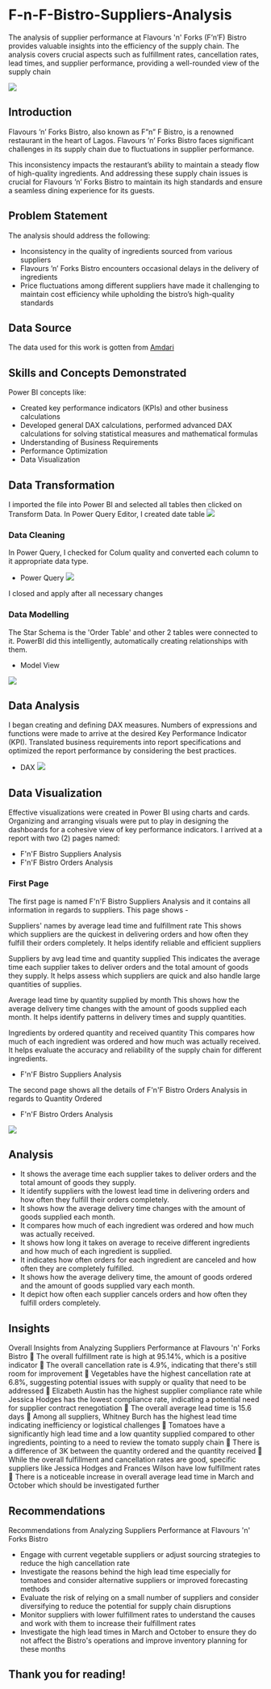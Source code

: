 # F-n-F-Bistro-Suppliers-Analysis
The analysis of supplier performance at Flavours 'n' Forks (F’n’F) Bistro provides valuable insights into the efficiency of the supply chain. The analysis covers crucial aspects such as fulfillment rates, cancellation rates, lead times, and supplier performance, providing a well-rounded view of the supply chain

![](dataanalytics.avif)

## Introduction
Flavours ’n’ Forks Bistro, also known as F”n” F Bistro, is a renowned restaurant in the heart of Lagos. Flavours ’n’ Forks Bistro faces significant challenges in its supply chain due to fluctuations in supplier performance.

This inconsistency impacts the restaurant’s ability to maintain a steady flow of high-quality ingredients. And addressing these supply chain issues is crucial for Flavours ’n’ Forks Bistro to maintain its high standards and ensure a seamless dining experience for its guests.


## Problem Statement
The analysis should address the following:
* Inconsistency in the quality of ingredients sourced from various suppliers
* Flavours ’n’ Forks Bistro encounters occasional delays in the delivery of ingredients
* Price fluctuations among different suppliers have made it challenging to maintain cost efficiency while upholding the bistro’s high-quality standards

## Data Source
The data used for this work is gotten from [Amdari](https://www.amdari.io)

## Skills and Concepts Demonstrated
Power BI concepts like:
*	Created key performance indicators (KPIs) and other business calculations
*	Developed general DAX calculations, performed advanced DAX calculations for solving statistical measures and mathematical formulas
*	Understanding of Business Requirements
*	Performance Optimization
*	Data Visualization

## Data Transformation
I imported the file into Power BI and selected all tables then clicked on Transform Data. In Power Query Editor, I created date table
![](TablesChoosen.PNG)

### Data Cleaning
In Power Query, I checked for Colum quality and converted each column to it appropriate data type.
* Power Query
![](DataFormat.PNG)

I closed and apply after all necessary changes

### Data Modelling
The Star Schema is the 'Order Table' and other 2 tables were connected to it. PowerBI did this intelligently, automatically creating relationships with them.
* Model View

![](AutomatedModel.PNG)

## Data Analysis 
I began creating and defining DAX measures. Numbers of expressions and functions were made to arrive at the desired Key Performance Indicator (KPI). Translated business requirements into report specifications and optimized the report performance by considering the best practices. 
* DAX
![](DAX.PNG)

## Data Visualization
Effective visualizations were created in Power BI using charts and cards. Organizing and arranging visuals were put to play in designing the dashboards for a cohesive view of key performance indicators.
I arrived at a report with two (2) pages named:
* F'n'F Bistro Suppliers Analysis
* F'n'F Bistro Orders Analysis

### First Page
The first page is named F'n'F Bistro Suppliers Analysis and it contains all information in regards to suppliers. 
This page shows -

Suppliers' names by average lead time and fulfillment rate
This shows which suppliers are the quickest in delivering orders and how often they fulfill their orders completely. It helps identify reliable and efficient suppliers


Suppliers by avg lead time and quantity supplied
This indicates the average time each supplier takes to deliver orders and the total amount of goods they supply. It helps assess which suppliers are quick and also handle large quantities of supplies.


Average lead time by quantity supplied by month
This shows how the average delivery time changes with the amount of goods supplied each month. It helps identify patterns in delivery times and supply quantities.


Ingredients by ordered quantity and received quantity
This compares how much of each ingredient was ordered and how much was actually received. It helps evaluate the accuracy and reliability of the supply chain for different ingredients.


* F'n'F Bistro Suppliers Analysis

The second page shows all the details of F'n'F Bistro Orders Analysis in regards to Quantity Ordered 
* F'n'F Bistro Orders Analysis

![](Region.PNG)

## Analysis
* It shows the average time each supplier takes to deliver orders and the total amount of goods they supply.
* It identify suppliers with the lowest lead time in delivering orders and how often they fulfill their orders completely.
* It shows how the average delivery time changes with the amount of goods supplied each month.
* It compares how much of each ingredient was ordered and how much was actually received.
* It shows how long it takes on average to receive different ingredients and how much of each ingredient is supplied.
* It indicates how often orders for each ingredient are canceled and how often they are completely fulfilled.
* It shows how the average delivery time, the amount of goods ordered and the amount of goods supplied vary each month.
* It depict how often each supplier cancels orders and how often they fulfill orders completely.

## Insights
Overall Insights from Analyzing Suppliers Performance at Flavours 'n' Forks Bistro
📌 The overall fulfillment rate is high at 95.14%, which is a positive indicator
📌 The overall cancellation rate is 4.9%, indicating that there's still room for improvement
📌 Vegetables have the highest cancellation rate at 6.8%, suggesting potential issues with supply or quality that need to be addressed
📌 Elizabeth Austin has the highest supplier compliance rate while Jessica Hodges has the lowest compliance rate, indicating a potential need for supplier contract renegotiation
📌 The overall average lead time is 15.6 days
📌 Among all suppliers, Whitney Burch has the highest lead time indicating inefficiency or logistical challenges
📌 Tomatoes have a significantly high lead time and a low quantity supplied compared to other ingredients, pointing to a need to review the tomato supply chain
📌 There is a difference of 3K between the quantity ordered and the quantity received
📌 While the overall fulfillment and cancellation rates are good, specific suppliers like Jessica Hodges and Frances Wilson have low fulfillment rates
📌 There is a noticeable increase in overall average lead time in March and October which should be investigated further

## Recommendations
Recommendations from Analyzing Suppliers Performance at Flavours 'n' Forks Bistro
* Engage with current vegetable suppliers or adjust sourcing strategies to reduce the high cancellation rate
* Investigate the reasons behind the high lead time especially for tomatoes and consider alternative suppliers or improved forecasting methods
* Evaluate the risk of relying on a small number of suppliers and consider diversifying to reduce the potential for supply chain disruptions
* Monitor suppliers with lower fulfillment rates to understand the causes and work with them to increase their fulfillment rates
* Investigate the high lead times in March and October to ensure they do not affect the Bistro's operations and improve inventory planning for these months

## Thank you for reading!








